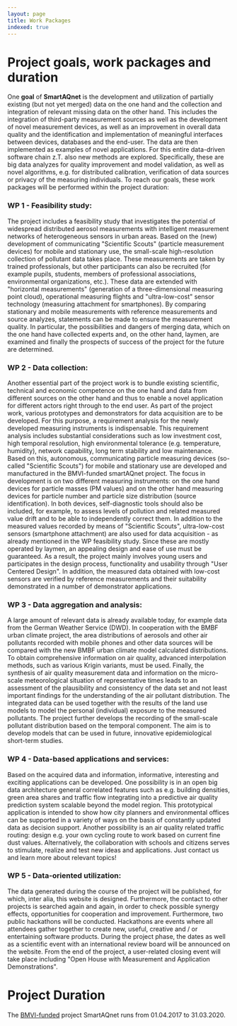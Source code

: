 ```yaml
---
layout: page
title: Work Packages
indexed: true
---
```


Project goals, work packages and duration
=========================================

One **goal** of **SmartAQnet** is the development and utilization of partially
existing (but not yet merged) data on the one hand and the collection and
integration of relevant missing data on the other hand. This includes the
integration of third-party measurement sources as well as the development of
novel measurement devices, as well as an improvement in overall data quality and
the identification and implementation of meaningful interfaces between devices,
databases and the end-user. The data are then implemented as examples of novel
applications. For this entire data-driven software chain z.T. also new methods
are explored. Specifically, these are big data analyzes for quality improvement
and model validation, as well as novel algorithms, e.g. for distributed
calibration, verification of data sources or privacy of the measuring
individuals. To reach our goals, these work packages will be performed within
the project duration:

### WP 1 - Feasibility study:
The project includes a feasibility study that investigates the potential of
widespread distributed aerosol measurements with intelligent measurement
networks of heterogeneous sensors in urban areas. Based on the (new) development
of communicating "Scientific Scouts" (particle measurement devices) for mobile
and stationary use, the small-scale high-resolution collection of pollutant data
takes place. These measurements are taken by trained professionals, but other
participants can also be recruited (for example pupils, students, members of
professional associations, environmental organizations, etc.). These data are
extended with "horizontal measurements" (generation of a three-dimensional
measuring point cloud), operational measuring flights and "ultra-low-cost"
sensor technology (measuring attachment for smartphones). By comparing
stationary and mobile measurements with reference measurements and source
analyzes, statements can be made to ensure the measurement quality. In
particular, the possibilities and dangers of merging data, which on the one hand
have collected experts and, on the other hand, laymen, are examined and finally
the prospects of success of the project for the future are determined.

  
### WP 2 - Data collection:
Another essential part of the project work is to bundle existing scientific,
technical and economic competence on the one hand and data from different
sources on the other hand and thus to enable a novel application for different
actors right through to the end user. As part of the project work, various
prototypes and demonstrators for data acquisition are to be developed. For this
purpose, a requirement analysis for the newly developed measuring instruments is
indispensable. This requirement analysis includes substantial considerations
such as low investment cost, high temporal resolution, high environmental
tolerance (e.g. temperature, humidity), network capability, long term stability
and low maintenance. Based on this, autonomous, communicating particle measuring
devices (so-called "Scientific Scouts") for mobile and stationary use are
developed and manufactured in the BMVI-funded smartAQnet project. The focus in
development is on two different measuring instruments: on the one hand devices
for particle masses (PM values) and on the other hand measuring devices for
particle number and particle size distribution (source identification). In both
devices, self-diagnostic tools should also be included, for example, to assess
levels of pollution and related measured value drift and to be able to
independently correct them. In addition to the measured values ​​recorded by
means of "Scientific Scouts", ultra-low-cost sensors (smartphone attachment) are
also used for data acquisition - as already mentioned in the WP feasibility
study. Since these are mostly operated by laymen, an appealing design and ease
of use must be guaranteed. As a result, the project mainly involves young users
and participates in the design process, functionality and usability through
"User Centered Design". In addition, the measured data obtained with low-cost
sensors are verified by reference measurements and their suitability
demonstrated in a number of demonstrator applications.

### WP 3 - Data aggregation and analysis:
A large amount of relevant data is already available today, for example data
from the German Weather Service (DWD). In cooperation with the BMBF urban
climate project, the area distributions of aerosols and other air pollutants
recorded with mobile phones and other data sources will be compared with the new
BMBF urban climate model calculated distributions. To obtain comprehensive
information on air quality, advanced interpolation methods, such as various
Krigin variants, must be used. Finally, the synthesis of air quality measurement
data and information on the micro-scale meteorological situation of
representative times leads to an assessment of the plausibility and consistency
of the data set and not least important findings for the understanding of the
air pollutant distribution. The integrated data can be used together with the
results of the land use models to model the personal (individual) exposure to
the measured pollutants. The project further develops the recording of the
small-scale pollutant distribution based on the temporal component. The aim is
to develop models that can be used in future, innovative epidemiological
short-term studies.

### WP 4 - Data-based applications and services:
Based on the acquired data and information, informative, interesting and
exciting applications can be developed. One possibility is in an open big data
architecture general correlated features such as e.g. building densities, green
area shares and traffic flow integrating into a predictive air quality
prediction system scalable beyond the model region. This prototypical
application is intended to show how city planners and environmental offices can
be supported in a variety of ways on the basis of constantly updated data as
decision support. Another possibility is an air quality related traffic routing:
design e.g. your own cycling route to work based on current fine dust values.
Alternatively, the collaboration with schools and citizens serves to stimulate,
realize and test new ideas and applications. Just contact us and learn more
about relevant topics!

### WP 5 - Data-oriented utilization:
The data generated during the course of the project will be published, for
which, inter alia, this website is designed. Furthermore, the contact to other
projects is searched again and again, in order to check possible synergy
effects, opportunities for cooperation and improvement. Furthermore, two public
hackathons will be conducted. Hackathons are events where all attendees gather
together to create new, useful, creative and / or entertaining software
products. During the project phase, the dates as well as a scientific event with
an international review board will be announced on the website. From the end of
the project, a user-related closing event will take place including "Open House
with Measurement and Application Demonstrations".

Project Duration
================

The [BMVI-funded](/FUNDING-INSTITUTION-AND-IMPRINT/) project SmartAQnet runs from 01.04.2017 to 31.03.2020.